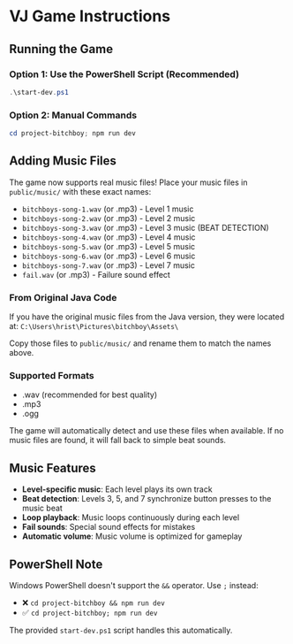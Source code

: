 # VJ Game Instructions

## Running the Game

### Option 1: Use the PowerShell Script (Recommended)
```powershell
.\start-dev.ps1
```

### Option 2: Manual Commands
```powershell
cd project-bitchboy; npm run dev
```

## Adding Music Files

The game now supports real music files! Place your music files in `public/music/` with these exact names:

- `bitchboys-song-1.wav` (or .mp3) - Level 1 music
- `bitchboys-song-2.wav` (or .mp3) - Level 2 music  
- `bitchboys-song-3.wav` (or .mp3) - Level 3 music (BEAT DETECTION)
- `bitchboys-song-4.wav` (or .mp3) - Level 4 music
- `bitchboys-song-5.wav` (or .mp3) - Level 5 music
- `bitchboys-song-6.wav` (or .mp3) - Level 6 music
- `bitchboys-song-7.wav` (or .mp3) - Level 7 music
- `fail.wav` (or .mp3) - Failure sound effect

### From Original Java Code
If you have the original music files from the Java version, they were located at:
`C:\Users\hrist\Pictures\bitchboy\Assets\`

Copy those files to `public/music/` and rename them to match the names above.

### Supported Formats
- .wav (recommended for best quality)
- .mp3 
- .ogg

The game will automatically detect and use these files when available. If no music files are found, it will fall back to simple beat sounds.

## Music Features

- **Level-specific music**: Each level plays its own track
- **Beat detection**: Levels 3, 5, and 7 synchronize button presses to the music beat
- **Loop playback**: Music loops continuously during each level
- **Fail sounds**: Special sound effects for mistakes
- **Automatic volume**: Music volume is optimized for gameplay

## PowerShell Note

Windows PowerShell doesn't support the `&&` operator. Use `;` instead:
- ❌ `cd project-bitchboy && npm run dev` 
- ✅ `cd project-bitchboy; npm run dev`

The provided `start-dev.ps1` script handles this automatically. 